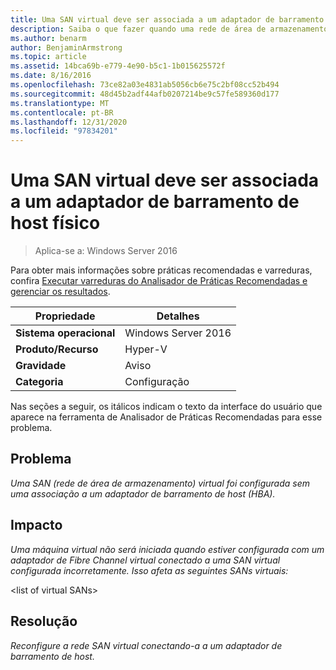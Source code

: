 ```yaml
---
title: Uma SAN virtual deve ser associada a um adaptador de barramento de host físico
description: Saiba o que fazer quando uma rede de área de armazenamento virtual (SAN) tiver sido configurada sem uma associação a um adaptador de barramento de host (HBA).
ms.author: benarm
author: BenjaminArmstrong
ms.topic: article
ms.assetid: 14bca69b-e779-4e90-b5c1-1b015625572f
ms.date: 8/16/2016
ms.openlocfilehash: 73ce82a03e4831ab5056cb6e75c2bf08cc52b494
ms.sourcegitcommit: 48d45b2adf44afb0207214be9c57fe589360d177
ms.translationtype: MT
ms.contentlocale: pt-BR
ms.lasthandoff: 12/31/2020
ms.locfileid: "97834201"
---
```

# <a name="a-virtual-san-should-be-associated-with-a-physical-host-bus-adapter"></a>Uma SAN virtual deve ser associada a um adaptador de barramento de host físico

>Aplica-se a: Windows Server 2016

Para obter mais informações sobre práticas recomendadas e varreduras, confira [Executar varreduras do Analisador de Práticas Recomendadas e gerenciar os resultados](https://go.microsoft.com/fwlink/p/?LinkID=223177).

|Propriedade|Detalhes|
|-|-|
|**Sistema operacional**|Windows Server 2016|
|**Produto/Recurso**|Hyper-V|
|**Gravidade**|Aviso|
|**Categoria**|Configuração|


Nas seções a seguir, os itálicos indicam o texto da interface do usuário que aparece na ferramenta de Analisador de Práticas Recomendadas para esse problema.

## <a name="issue"></a>**Problema**
*Uma SAN (rede de área de armazenamento) virtual foi configurada sem uma associação a um adaptador de barramento de host (HBA).*

## <a name="impact"></a>**Impacto**
*Uma máquina virtual não será iniciada quando estiver configurada com um adaptador de Fibre Channel virtual conectado a uma SAN virtual configurada incorretamente. Isso afeta as seguintes SANs virtuais:*


\<list of virtual SANs>


## <a name="resolution"></a>**Resolução**
*Reconfigure a rede SAN virtual conectando-a a um adaptador de barramento de host.*





